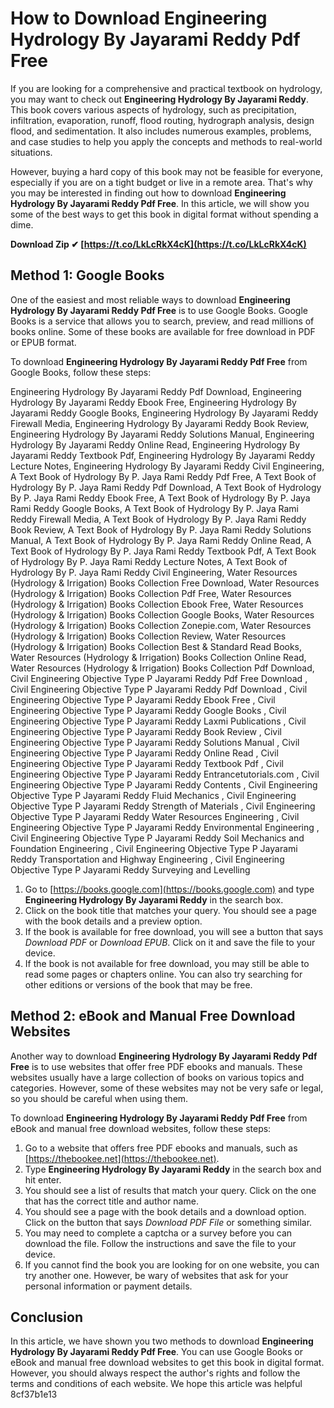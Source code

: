 # How to Download Engineering Hydrology By Jayarami Reddy Pdf Free
 
If you are looking for a comprehensive and practical textbook on hydrology, you may want to check out **Engineering Hydrology By Jayarami Reddy**. This book covers various aspects of hydrology, such as precipitation, infiltration, evaporation, runoff, flood routing, hydrograph analysis, design flood, and sedimentation. It also includes numerous examples, problems, and case studies to help you apply the concepts and methods to real-world situations.
 
However, buying a hard copy of this book may not be feasible for everyone, especially if you are on a tight budget or live in a remote area. That's why you may be interested in finding out how to download **Engineering Hydrology By Jayarami Reddy Pdf Free**. In this article, we will show you some of the best ways to get this book in digital format without spending a dime.
 
**Download Zip ✔ [https://t.co/LkLcRkX4cK](https://t.co/LkLcRkX4cK)**


 
## Method 1: Google Books
 
One of the easiest and most reliable ways to download **Engineering Hydrology By Jayarami Reddy Pdf Free** is to use Google Books. Google Books is a service that allows you to search, preview, and read millions of books online. Some of these books are available for free download in PDF or EPUB format.
 
To download **Engineering Hydrology By Jayarami Reddy Pdf Free** from Google Books, follow these steps:
 
Engineering Hydrology By Jayarami Reddy Pdf Download,  Engineering Hydrology By Jayarami Reddy Ebook Free,  Engineering Hydrology By Jayarami Reddy Google Books,  Engineering Hydrology By Jayarami Reddy Firewall Media,  Engineering Hydrology By Jayarami Reddy Book Review,  Engineering Hydrology By Jayarami Reddy Solutions Manual,  Engineering Hydrology By Jayarami Reddy Online Read,  Engineering Hydrology By Jayarami Reddy Textbook Pdf,  Engineering Hydrology By Jayarami Reddy Lecture Notes,  Engineering Hydrology By Jayarami Reddy Civil Engineering,  A Text Book of Hydrology By P. Jaya Rami Reddy Pdf Free,  A Text Book of Hydrology By P. Jaya Rami Reddy Pdf Download,  A Text Book of Hydrology By P. Jaya Rami Reddy Ebook Free,  A Text Book of Hydrology By P. Jaya Rami Reddy Google Books,  A Text Book of Hydrology By P. Jaya Rami Reddy Firewall Media,  A Text Book of Hydrology By P. Jaya Rami Reddy Book Review,  A Text Book of Hydrology By P. Jaya Rami Reddy Solutions Manual,  A Text Book of Hydrology By P. Jaya Rami Reddy Online Read,  A Text Book of Hydrology By P. Jaya Rami Reddy Textbook Pdf,  A Text Book of Hydrology By P. Jaya Rami Reddy Lecture Notes,  A Text Book of Hydrology By P. Jaya Rami Reddy Civil Engineering,  Water Resources (Hydrology & Irrigation) Books Collection Free Download,  Water Resources (Hydrology & Irrigation) Books Collection Pdf Free,  Water Resources (Hydrology & Irrigation) Books Collection Ebook Free,  Water Resources (Hydrology & Irrigation) Books Collection Google Books,  Water Resources (Hydrology & Irrigation) Books Collection Zonepie.com,  Water Resources (Hydrology & Irrigation) Books Collection Review,  Water Resources (Hydrology & Irrigation) Books Collection Best & Standard Read Books,  Water Resources (Hydrology & Irrigation) Books Collection Online Read,  Water Resources (Hydrology & Irrigation) Books Collection Pdf Download,  Civil Engineering Objective Type P Jayarami Reddy Pdf Free Download ,  Civil Engineering Objective Type P Jayarami Reddy Pdf Download ,  Civil Engineering Objective Type P Jayarami Reddy Ebook Free ,  Civil Engineering Objective Type P Jayarami Reddy Google Books ,  Civil Engineering Objective Type P Jayarami Reddy Laxmi Publications ,  Civil Engineering Objective Type P Jayarami Reddy Book Review ,  Civil Engineering Objective Type P Jayarami Reddy Solutions Manual ,  Civil Engineering Objective Type P Jayarami Reddy Online Read ,  Civil Engineering Objective Type P Jayarami Reddy Textbook Pdf ,  Civil Engineering Objective Type P Jayarami Reddy Entrancetutorials.com ,  Civil Engineering Objective Type P Jayarami Reddy Contents ,  Civil Engineering Objective Type P Jayarami Reddy Fluid Mechanics ,  Civil Engineering Objective Type P Jayarami Reddy Strength of Materials ,  Civil Engineering Objective Type P Jayarami Reddy Water Resources Engineering ,  Civil Engineering Objective Type P Jayarami Reddy Environmental Engineering ,  Civil Engineering Objective Type P Jayarami Reddy Soil Mechanics and Foundation Engineering ,  Civil Engineering Objective Type P Jayarami Reddy Transportation and Highway Engineering ,  Civil Engineering Objective Type P Jayarami Reddy Surveying and Levelling
 
1. Go to [https://books.google.com](https://books.google.com) and type **Engineering Hydrology By Jayarami Reddy** in the search box.
2. Click on the book title that matches your query. You should see a page with the book details and a preview option.
3. If the book is available for free download, you will see a button that says *Download PDF* or *Download EPUB*. Click on it and save the file to your device.
4. If the book is not available for free download, you may still be able to read some pages or chapters online. You can also try searching for other editions or versions of the book that may be free.

## Method 2: eBook and Manual Free Download Websites
 
Another way to download **Engineering Hydrology By Jayarami Reddy Pdf Free** is to use websites that offer free PDF ebooks and manuals. These websites usually have a large collection of books on various topics and categories. However, some of these websites may not be very safe or legal, so you should be careful when using them.
 
To download **Engineering Hydrology By Jayarami Reddy Pdf Free** from eBook and manual free download websites, follow these steps:

1. Go to a website that offers free PDF ebooks and manuals, such as [https://thebookee.net](https://thebookee.net).
2. Type **Engineering Hydrology By Jayarami Reddy** in the search box and hit enter.
3. You should see a list of results that match your query. Click on the one that has the correct title and author name.
4. You should see a page with the book details and a download option. Click on the button that says *Download PDF File* or something similar.
5. You may need to complete a captcha or a survey before you can download the file. Follow the instructions and save the file to your device.
6. If you cannot find the book you are looking for on one website, you can try another one. However, be wary of websites that ask for your personal information or payment details.

## Conclusion
 
In this article, we have shown you two methods to download **Engineering Hydrology By Jayarami Reddy Pdf Free**. You can use Google Books or eBook and manual free download websites to get this book in digital format. However, you should always respect the author's rights and follow the terms and conditions of each website. We hope this article was helpful
 8cf37b1e13
 
